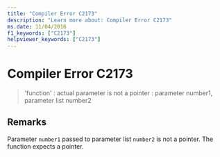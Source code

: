 ```yaml
---
title: "Compiler Error C2173"
description: "Learn more about: Compiler Error C2173"
ms.date: 11/04/2016
f1_keywords: ["C2173"]
helpviewer_keywords: ["C2173"]
---
```

# Compiler Error C2173

> 'function' : actual parameter is not a pointer : parameter number1, parameter list number2

## Remarks

Parameter `number1` passed to parameter list `number2` is not a pointer. The function expects a pointer.
